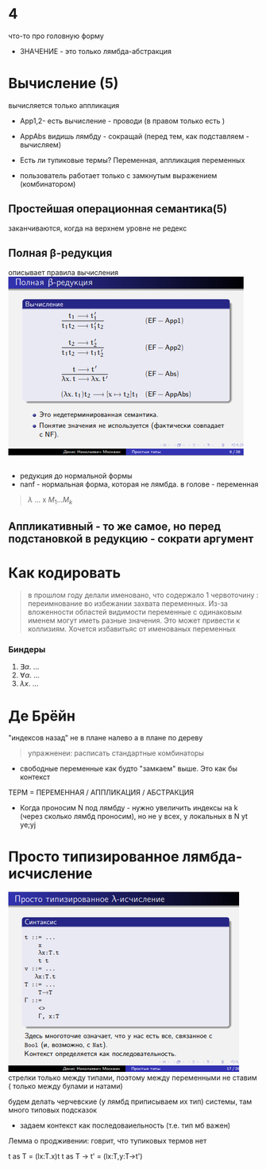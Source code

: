 # 4
что-то про головную форму
* ЗНАЧЕНИЕ - это только лямбда-абстракция 
# Вычисление (5)
вычисляется только аппликация 
* App1,2- есть вычисление - проводи (в правом только есть )
*  AppAbs видишь лямбду - сокращай (перед тем, как подставляем - вычисляем)
* Есть ли тупиковые термы? Переменная, аппликация переменных

* пользователь работает только с замкнутым выражением (комбинатором)
## Простейшая операционная семантика(5)
заканчиваются, когда на верхнем уровне не редекс
## Полная β-редукция
описывает правила вычисления 
![](полная_редукция.png)
## 
* редукция до нормальной формы
* nanf - нормальная форма, которая не лямбда. в голове - переменная
> $\lambda$ ... x $M_1 ... M_k$

## Аппликативный - то же самое, но перед подстановкой в редукцию - сократи аргумент

# Как кодировать
> в прошлом году делали именовано, что содержало 1 червоточину : переимнование во избежании захвата переменных. Из-за вложенности областей видимости переменные с одинаковым именем могут иметь разные значения. Это может привести к коллизиям. Хочется избавитьяс от именованых переменных
### Биндеры
1. $\exists \alpha .~...$
2. $\forall \alpha .~...$
3. $\lambda x .~...$
# Де Брёйн
"индексов назад" не в плане налево а в плане по дереву 
> упражненеи: расписать стандартные комбинаторы

* свободные переменные  как будто "замкаем" выше. Это как бы контекст

ТЕРМ = ПЕРЕМЕННАЯ / АППЛИКАЦИЯ / АБСТРАКЦИЯ

* Когда проносим N под лямбду - нужно увеличить индексы на k (через сколько лямбд проносим), но не у всех, у локальных в N yt ye;yj





# Просто типизированное лямбда-исчисление
![](синтаксис.png)
стрелки только между типами, поэтому между переменными не ставим ( только между булами и натами)

будем делать черчевские (у лямбд приписываем их тип) системы, там много типовых подсказок 

* задаем контекст как последоваиельность (т.е. тип мб важен)

Лемма о продживении: говрит, что тупиковых термов нет


t as T = (lx:T.x)t
t as T -> t' = (lx:T,y:T->t')
